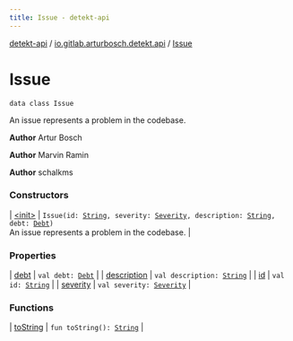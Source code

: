 ```yaml
---
title: Issue - detekt-api
---
```


[detekt-api](../../index.html) / [io.gitlab.arturbosch.detekt.api](../index.html) / [Issue](./index.html)

# Issue

`data class Issue`

An issue represents a problem in the codebase.

**Author**
Artur Bosch

**Author**
Marvin Ramin

**Author**
schalkms

### Constructors

| [&lt;init&gt;](-init-.html) | `Issue(id: `[`String`](https://kotlinlang.org/api/latest/jvm/stdlib/kotlin/-string/index.html)`, severity: `[`Severity`](../-severity/index.html)`, description: `[`String`](https://kotlinlang.org/api/latest/jvm/stdlib/kotlin/-string/index.html)`, debt: `[`Debt`](../-debt/index.html)`)`<br>An issue represents a problem in the codebase. |

### Properties

| [debt](debt.html) | `val debt: `[`Debt`](../-debt/index.html) |
| [description](description.html) | `val description: `[`String`](https://kotlinlang.org/api/latest/jvm/stdlib/kotlin/-string/index.html) |
| [id](id.html) | `val id: `[`String`](https://kotlinlang.org/api/latest/jvm/stdlib/kotlin/-string/index.html) |
| [severity](severity.html) | `val severity: `[`Severity`](../-severity/index.html) |

### Functions

| [toString](to-string.html) | `fun toString(): `[`String`](https://kotlinlang.org/api/latest/jvm/stdlib/kotlin/-string/index.html) |

